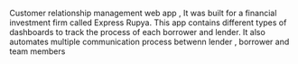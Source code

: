 Customer relationship management web app , It was built for a financial investment firm called Express Rupya. This app contains different types of dashboards to track the process of each borrower and lender. It also automates multiple communication process betwenn lender , borrower and team members